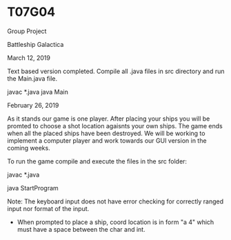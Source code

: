 # T07G04
Group Project

Battleship Galactica

March 12, 2019

Text based version completed.
  Compile all .java files in src directory and run the Main.java file.

  javac *.java
  java Main


February 26, 2019

As it stands our game is one player. After placing your ships you will be promted to choose a shot location agaisnts your own ships. The game ends when all the placed ships have been destroyed. We will be working to implement a computer player and work towards our GUI version in the coming weeks.

To run the game compile and execute the files in the src folder:

  javac *.java
  
  java StartProgram

Note: The keyboard input does not have error checking for correctly ranged input nor format of the input.
  - When prompted to place a ship, coord location is in form "a 4" which must have a space between the char and int.
  
